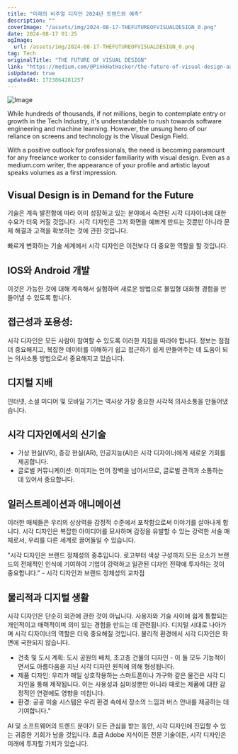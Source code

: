```yaml
---
title: "미래의 비주얼 디자인 2024년 트렌드와 예측"
description: ""
coverImage: "/assets/img/2024-08-17-THEFUTUREOFVISUALDESIGN_0.png"
date: 2024-08-17 01:25
ogImage: 
  url: /assets/img/2024-08-17-THEFUTUREOFVISUALDESIGN_0.png
tag: Tech
originalTitle: "THE FUTURE OF VISUAL DESIGN"
link: "https://medium.com/@PinkHatHacker/the-future-of-visual-design-aa08dbcbca99"
isUpdated: true
updatedAt: 1723864281257
---
```




![Image](/assets/img/2024-08-17-THEFUTUREOFVISUALDESIGN_0.png)

While hundreds of thousands, if not millions, begin to contemplate entry or growth in the Tech Industry, it's understandable to rush towards software engineering and machine learning. However, the unsung hero of our reliance on screens and technology is the Visual Design Field.

With a positive outlook for professionals, the need is becoming paramount for any freelance worker to consider familiarity with visual design. Even as a medium.com writer, the appearance of your profile and artistic layout speaks volumes as a first impression.

## Visual Design is in Demand for the Future


<div class="content-ad"></div>

기술은 계속 발전함에 따라 이미 성장하고 있는 분야에서 숙련된 시각 디자이너에 대한 수요가 더욱 커질 것입니다. 시각 디자인은 그저 화면을 예쁘게 만드는 것뿐만 아니라 문제 해결과 고객을 확보하는 것에 관한 것입니다.

빠르게 변화하는 기술 세계에서 시각 디자인은 이전보다 더 중요한 역할을 할 것입니다.

## IOS와 Android 개발

이것은 가능한 것에 대해 계속해서 실험하며 새로운 방법으로 몰입형 대화형 경험을 만들어낼 수 있도록 합니다.

<div class="content-ad"></div>

## 접근성과 포용성:

시각 디자인은 모든 사람이 참여할 수 있도록 이러한 지침을 따라야 합니다. 정보는 점점 더 중요해지고, 복잡한 데이터를 이해하기 쉽고 접근하기 쉽게 만들어주는 데 도움이 되는 의사소통 방법으로서 중요해지고 있습니다.

## 디지털 지배

인터넷, 소셜 미디어 및 모바일 기기는 역사상 가장 중요한 시각적 의사소통을 만들어냈습니다.

<div class="content-ad"></div>

## 시각 디자인에서의 신기술

- 가상 현실(VR), 증강 현실(AR), 인공지능(AI)은 시각 디자이너에게 새로운 기회를 제공합니다.
- 글로벌 커뮤니케이션: 이미지는 언어 장벽을 넘어서므로, 글로벌 관객과 소통하는 데 있어서 중요합니다.

## 일러스트레이션과 애니메이션

이러한 매체들은 우리의 상상력을 감정적 수준에서 포착함으로써 이야기를 살아나게 합니다. 시각 디자인은 복잡한 아이디어를 묘사하며 감정을 유발할 수 있는 강력한 서술 매체로서, 우리를 다른 세계로 끌어들일 수 있습니다.

<div class="content-ad"></div>

"시각 디자인은 브랜드 정체성의 중추입니다. 로고부터 색상 구성까지 모든 요소가 브랜드의 전체적인 인식에 기여하여 기업이 강력하고 일관된 디자인 전략에 투자하는 것이 중요합니다." - 시각 디자인과 브랜드 정체성의 교차점

## 물리적과 디지털 생활

시각 디자인은 단순히 외관에 관한 것이 아닙니다. 사용자와 기술 사이에 쉽게 통합되는 개인적이고 매력적이며 의미 있는 경험을 만드는 데 관련됩니다. 디지털 시대로 나아가며 시각 디자이너의 역할은 더욱 중요해질 것입니다. 물리적 환경에서 시각 디자인은 화면에 국한되지 않습니다.

- 건축 및 도시 계획: 도시 공원의 배치, 초고층 건물의 디자인 - 이 둘 모두 기능적이면서도 아름다움을 지닌 시각 디자인 원칙에 의해 형성됩니다.
- 제품 디자인: 우리가 매일 상호작용하는 스마트폰이나 가구와 같은 물건은 시각 디자인을 통해 제작됩니다. 이는 사용성과 심미성뿐만 아니라 때로는 제품에 대한 감정적인 연결에도 영향을 미칩니다.
- 환경: 공공 미술 시스템은 우리 환경 속에서 장소의 느낌과 버스 안내를 제공하는 데 기여합니다."

<div class="content-ad"></div>

AI 및 소프트웨어의 트렌드 분야가 모든 관심을 받는 동안, 시각 디자인에 진입할 수 있는 귀중한 기회가 남을 것입니다. 초급 Adobe 지식이든 전문 기술이든, 시각 디자인은 미래에 투자할 가치가 있습니다.